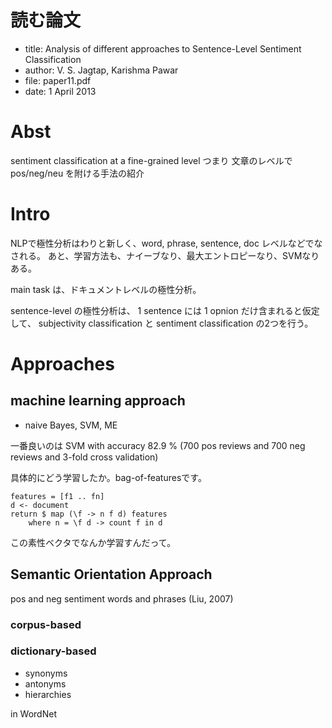 # 読む論文

- title: Analysis of different approaches to Sentence-Level Sentiment Classification
- author: V. S. Jagtap, Karishma Pawar
- file: paper11.pdf
- date: 1 April 2013

# Abst

sentiment classification at a fine-grained level
つまり
文章のレベルで pos/neg/neu を附ける手法の紹介

# Intro

NLPで極性分析はわりと新しく、word, phrase, sentence, doc レベルなどでなされる。
あと、学習方法も、ナイーブなり、最大エントロピーなり、SVMなりある。

main task は、ドキュメントレベルの極性分析。

sentence-level の極性分析は、
1 sentence には 1 opnion だけ含まれると仮定して、
subjectivity classification と sentiment classification
の2つを行う。

# Approaches

## machine learning approach

- naive Bayes, SVM, ME

一番良いのは SVM with accuracy 82.9 %
(700 pos reviews and 700 neg reviews and 3-fold cross validation)

具体的にどう学習したか。bag-of-featuresです。

    features = [f1 .. fn]
    d <- document
    return $ map (\f -> n f d) features
        where n = \f d -> count f in d

この素性ベクタでなんか学習すんだって。

## Semantic Orientation Approach

pos and neg sentiment words and phrases (Liu, 2007)

### corpus-based

### dictionary-based

- synonyms
- antonyms
- hierarchies

in WordNet 

